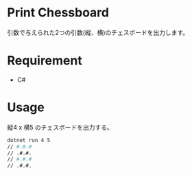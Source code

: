 # Print Chessboard
引数で与えられた2つの引数(縦、横)のチェスボードを出力します。

# Requirement
* C#

# Usage
縦4 x 横5 のチェスボードを出力する。
```bash
dotnet run 4 5
// #.#.#
// .#.#.
// #.#.#
// .#.#.
```